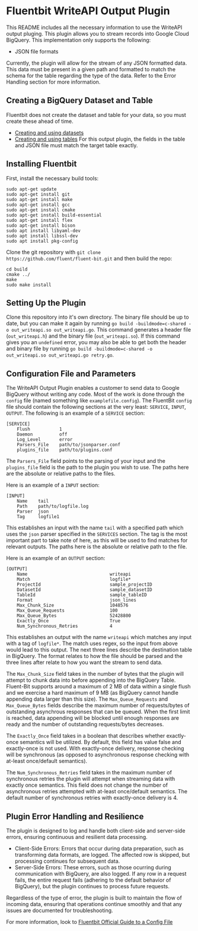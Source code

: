 # Fluentbit WriteAPI Output Plugin

This README includes all the necessary information to use the WriteAPI output pluging. This plugin allows you to stream records into Google Cloud BigQuery. This implementation only supports the following:
- JSON file formats

Currently, the plugin will allow for the stream of any JSON formatted data. This data must be present in a given path and formatted to match the schema for the table regarding the type of the data. Refer to the Error Handling section for more information.

## Creating a BigQuery Dataset and Table
Fluentbit does not create the dataset and table for your data, so you must create these ahead of time. 
- [Creating and using datasets](https://cloud.google.com/bigquery/docs/datasets)
- [Creating and using tables](https://cloud.google.com/bigquery/docs/tables)
For this output plugin, the fields in the table and JSON file must match the target table exactly.

## Installing Fluentbit
First, install the necessary build tools:
```
sudo apt-get update
sudo apt-get install git
sudo apt-get install make
sudo apt-get install gcc
sudo apt-get install cmake
sudo apt-get install build-essential
sudo apt-get install flex
sudo apt-get install bison
sudo apt install libyaml-dev
sudo apt install libssl-dev
sudo apt install pkg-config
```

Clone the git repository with `git clone  https://github.com/fluent/fluent-bit.git` and then build the repo:
```
cd build
cmake ../
make
sudo make install
```

## Setting Up the Plugin
Clone this repository into it's own directory. The binary file should be up to date, but you can make it again by running `go build -buildmode=c-shared -o out_writeapi.so out_writeapi.go`. This command generates a header file (`out_writeapi.h`) and the binary file (`out_writeapi.so`). If this command gives you an `undefined` error, you may also be able to get both the header and binary file by running `go build -buildmode=c-shared -o out_writeapi.so out_writeapi.go retry.go`.

## Configuration File and Parameters
The WriteAPI Output Plugin enables a customer to send data to Google BigQuery without writing any code. Most of the work is done through the `config` file (named something like `examplefile.config`). The FluentBit `config` file should contain the following sections at the very least: `SERVICE`, `INPUT`, `OUTPUT`. The following is an example of a `SERVICE` section:
```
[SERVICE]
    Flush           1
    Daemon          off
    Log_Level       error
    Parsers_File    path/to/jsonparser.conf
    plugins_file    path/to/plugins.conf
```
The `Parsers_File` field points to the parsing of your input and the `plugins_file` field is the path to the plugin you wish to use. The paths here are the absolute or relative paths to the files.

Here is an example of a `INPUT` section:
```
[INPUT]
    Name    tail
    Path    path/to/logfile.log
    Parser  json
    Tag     logfile1
```
This establishes an input with the name `tail` with a specified path which uses the `json` parser specified in the `SERVICES` section. The tag is the most important part to take note of here, as this will be used to find matches for relevant outputs. The paths here is the absolute or relative path to the file. 

Here is an example of an `OUTPUT` section:
```
[OUTPUT]
    Name                               writeapi
    Match                              logfile*
    ProjectId                          sample_projectID
    DatasetId                          sample_datasetID
    TableId                            sample_tableID
    Format                             json_lines
    Max_Chunk_Size                     1048576
    Max_Queue_Requests                 100
    Max_Queue_Bytes                    52428800
    Exactly_Once                       True
    Num_Synchronous_Retries            4
```
This establishes an output with the name `writeapi` which matches any input with a tag of `logfile*`. The match uses regex, so the input from above would lead to this output. The next three lines describe the destination table in BigQuery. The format relates to how the file should be parsed and the three lines after relate to how you want the stream to send data.

The `Max_Chunk_Size` field takes in the number of bytes that the plugin will attempt to chunk data into before appending into the BigQuery Table. Fluent-Bit supports around a maximum of 2 MB of data within a single flush and we exercise a hard maximum of 9 MB (as BigQuery cannot handle appending data larger than this size). The `Max_Queue_Requests` and `Max_Queue_Bytes` fields describe the maximum number of requests/bytes of outstanding asynchrous responses that can be queued. When the first limit is reached, data appending will be blocked until enough responses are ready and the number of outstanding requests/bytes decreases. 

The `Exactly_Once` field takes in a boolean that describes whether exactly-once semantics will be utilized. By default, this field has value false and exactly-once is not used. With exactly-once delivery, response checking will be synchronous (as opposed to asynchronous response checking with at-least once/default semantics).

The `Num_Synchronous_Retries` field takes in the maximum number of synchronous retries the plugin will attempt when streaming data with exactly once semantics. This field does not change the number of asynchronous retries attempted with at-least once/default semantics. The default number of synchronous retries with exactly-once delivery is 4.

## Plugin Error Handling and Resilience
The plugin is designed to log and handle both client-side and server-side errors, ensuring continuous and resilient data processing.

 - Client-Side Errors: Errors that occur during data preparation, such as transforming data formats, are logged. The affected row is skipped, but processing continues for subsequent data.
 - Server-Side Errors: These errors, such as those ocurring during communication with BigQuery, are also logged. If any row in a request fails, the entire request fails (adhering to the default behavior of BigQuery), but the plugin continues to process future requests.

Regardless of the type of error, the plugin is built to maintain the flow of incoming data, ensuring that operations continue smoothly and that any issues are documented for troubleshooting.

For more information, look to [Fluentbit Official Guide to a Config File](https://docs.fluentbit.io/manual/administration/configuring-fluent-bit/classic-mode/configuration-file)
